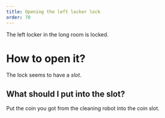 ```yaml
---
title: Opening the left locker lock
order: 70
---
```


The left locker in the long room is locked.

# How to open it?
The lock seems to have a _slot_.

## What should I put into the slot?
Put the coin you got from the cleaning robot into the coin slot.
